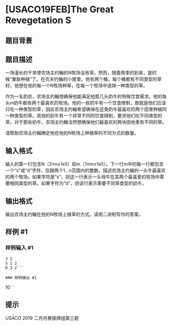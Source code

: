 # [USACO19FEB]The Great Revegetation S

## 题目背景



## 题目描述

一场漫长的干旱使农场主约翰的N牧场没有草。然而，随着雨季的到来，是时候“重新种植”了。在农夫约翰的小屋里，他有两个桶，每个桶都有不同类型的草籽。他想在他的每一个N牧场种草，在每一个牧场中选择一种类型的草。

作为一名奶农，农场主约翰想确保他能满足他那几头奶牛的特殊饮食需求。他的每头m奶牛都有两个最喜欢的牧场。他的一些奶牛有一个饮食限制，那就是他们应该只吃一种类型的草，因此农场主约翰希望确保在这类奶牛最喜欢的两个田里种植同一种类型的草。其他的奶牛有一个非常不同的饮食限制，要求他们吃不同类型的草。对于那些奶牛，农场主约翰当然想确保他们最喜欢的两块田地里有不同的草。


请帮助农场主约翰确定他在他的N牧场上种植草的不同方式的数量。

## 输入格式

输入的第一行包含N（2≤n≤1e5）和m（1≤m≤1e5）。下一行m中的每一行都包含一个“s”或“d”字符，后跟两个1…n范围内的整数，描述农场主约翰的一头牛最喜欢的两个牧场。如果字符是“s”，则这一行表示一头母牛在其两个最喜爱的牧场中需要相同类型的草。如果字符为“d”，则该行表示需要不同草类型的奶牛。

## 输出格式

输出农场主约翰在他的N牧场上植草的方式。请用二进制写你的答案。

## 样例 #1

### 样例输入 #1
```
3 2
S 1 2
D 3 2```

### 样例输出 #1

```
10```

## 提示

USACO 2019 二月月赛银牌组第三题
